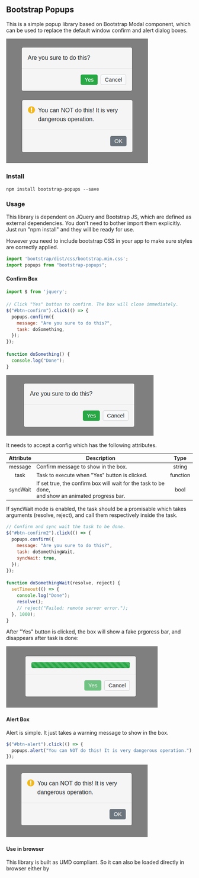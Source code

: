 ## Bootstrap Popups

This is a simple popup library based on Bootstrap Modal component, which can be used to replace the default window confirm and alert dialog boxes.

<img src="https://raw.githubusercontent.com/yuanhang3260/Bootstrap-PopUps/master/examples/pics.png" alt="example1"/>

### Install
```nohighlight
npm install bootstrap-popups --save
```

### Usage
This library is dependent on JQuery and Bootstrap JS, which are defined as external dependencies. You don't need to bother import them explicitly.
Just run "npm install" and they will be ready for use.

However you need to include bootstrap CSS in your app to make sure styles are correctly applied.

```javascript
import 'bootstrap/dist/css/bootstrap.min.css';
import popups from "bootstrap-popups";
```
#### Confirm Box
```javascript
import $ from 'jquery';

// Click "Yes" button to confirm. The box will close immediately.
$("#btn-confirm").click(() => {
  popups.confirm({
    message: "Are you sure to do this?",
    task: doSomething,
  });
});

function doSomething() {
  console.log("Done");
}
```
<img src="https://raw.githubusercontent.com/yuanhang3260/Bootstrap-PopUps/master/examples/confirm.png" alt="example1"/>

It needs to accept a config which has the following attributes.

|   Attribute   |                Description                    |    Type    |
| :-----------: | --------------------------------------------- | :--------: |
| message       | Confirm message to show in the box.           |  string    |
| task          | Task to execute when "Yes" button is clicked. |  function  |
| syncWait      | If set true, the confirm box will wait for the task to be done,<br>and show an animated progress bar. |  bool |

If syncWait mode is enabled, the task should be a promisable which takes arguments (resolve, reject), and call them respectively inside the task.
```javascript
// Confirm and sync wait the task to be done.
$("#btn-confirm2").click(() => {
  popups.confirm({
    message: "Are you sure to do this?",
    task: doSomethingWait,
    syncWait: true,
  });
});

function doSomethingWait(resolve, reject) {
  setTimeout(() => {
    console.log("Done");
    resolve();
    // reject("Failed: remote server error.");
  }, 1000);
}
```
After "Yes" button is clicked, the box will show a fake prgoress bar, and disappears after task is done:

<img src="https://raw.githubusercontent.com/yuanhang3260/Bootstrap-PopUps/master/examples/waiting.png" alt="example4"/>

#### Alert Box
Alert is simple. It just takes a warning message to show in the box.
```javascript
$("#btn-alert").click(() => {
  popups.alert("You can NOT do this! It is very dangerous operation.");
});
```
<img src="https://raw.githubusercontent.com/yuanhang3260/Bootstrap-PopUps/master/examples/alert.png" alt="example4"/>

#### Use in browser
This library is built as UMD compliant. So it can also be loaded directly in browser either by <script> or AMD, with module  
name "popups". Note when used in this way, you need to load JQuery and Bootstrap JS/CSS before this module.
### License
[MIT License](https://raw.githubusercontent.com/yuanhang3260/Bootstrap-PopUps/blob/master/LICENSE)
